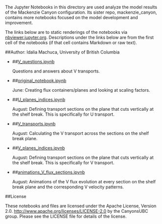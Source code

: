 The Jupyter Notebooks in this directory are used analyze the model results of the Mackenzie Canyon configuration. Its sister repo, mackenzie_canyon, contains more notebooks focused on the model development and improvement.

The links below are to static renderings of the notebooks via
[nbviewer.jupyter.org](http://nbviewer.jupyter.org/).
Descriptions under the links below are from the first cell of the notebooks
(if that cell contains Markdown or raw text).

##Author: Idalia Machuca, University of British Columbia

* ##[V_questions.ipynb](http://nbviewer.jupyter.org/urls/bitbucket.org/CanyonsUBC/analysis_mackenzie_canyon/raw/tip/notebooks/transport_fluxes/V_questions.ipynb)  
    
    Questions and answers about V transports.  

* ##[original_notebook.ipynb](http://nbviewer.jupyter.org/urls/bitbucket.org/CanyonsUBC/analysis_mackenzie_canyon/raw/tip/notebooks/transport_fluxes/original_notebook.ipynb)  
    
    June: Creating flux containers/planes and looking at scaling factors.  

* ##[U_planes_indices.ipynb](http://nbviewer.jupyter.org/urls/bitbucket.org/CanyonsUBC/analysis_mackenzie_canyon/raw/tip/notebooks/transport_fluxes/U_planes_indices.ipynb)  
    
    August: Defining transport sections on the plane that cuts vertically at the shelf break. This is specifically for U transport.  

* ##[V_transports.ipynb](http://nbviewer.jupyter.org/urls/bitbucket.org/CanyonsUBC/analysis_mackenzie_canyon/raw/tip/notebooks/transport_fluxes/V_transports.ipynb)  
    
    August: Calculating the V transport across the sections on the shelf break plane.  

* ##[V_planes_indices.ipynb](http://nbviewer.jupyter.org/urls/bitbucket.org/CanyonsUBC/analysis_mackenzie_canyon/raw/tip/notebooks/transport_fluxes/V_planes_indices.ipynb)  
    
    August: Defining transport sections on the plane that cuts vertically at the shelf break. This is specifically for V transport.  

* ##[animations_V_flux_sections.ipynb](http://nbviewer.jupyter.org/urls/bitbucket.org/CanyonsUBC/analysis_mackenzie_canyon/raw/tip/notebooks/transport_fluxes/animations_V_flux_sections.ipynb)  
    
    August: Animations of the V flux evolution at every section on the shelf break plane and the corresponding V velocity patterns.  


##License

These notebooks and files are licensed under the Apache License, Version 2.0.
http://www.apache.org/licenses/LICENSE-2.0 by the CanyonsUBC group.
Please see the LICENSE file for details of the license.
